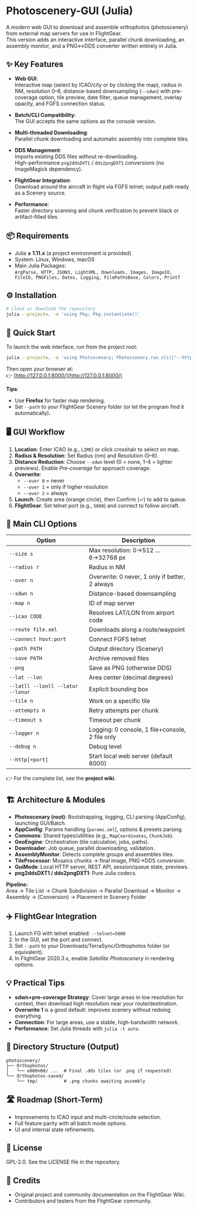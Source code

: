 # Photoscenery-GUI (Julia)

A modern web GUI to download and assemble orthophotos (photoscenery) from external map servers for use in FlightGear.  
This version adds an interactive interface, parallel chunk downloading, an assembly monitor, and a PNG↔DDS converter written entirely in Julia.

## ✨ Key Features

- **Web GUI**:  
  Interactive map (select by ICAO/city or by clicking the map), radius in NM, resolution 0–6, distance-based downsampling (`--sdwn`) with pre-coverage option, tile preview, date filter, queue management, overlay opacity, and FGFS connection status.

- **Batch/CLI Compatibility**:  
  The GUI accepts the same options as the console version.  

- **Multi-threaded Downloading**:  
  Parallel chunk downloading and automatic assembly into complete tiles.  

- **DDS Management**:  
  Imports existing DDS files without re-downloading.  
  High-performance `png2ddsDXT1` / `dds2pngDXT1` conversions (no ImageMagick dependency).  

- **FlightGear Integration**:  
  Download around the aircraft in flight via FGFS telnet; output path ready as a Scenery source.  

- **Performance**:  
  Faster directory scanning and chunk verification to prevent black or artifact-filled tiles.  

## 📦 Requirements

- Julia **≥ 1.11.x** (a project environment is provided)  
- System: Linux, Windows, macOS  
- Main Julia Packages:  
  `ArgParse, HTTP, JSON3, LightXML, Downloads, Images, ImageIO, FileIO, PNGFiles, Dates, Logging, FilePathsBase, Colors, Printf`

## ⚙️ Installation

```bash
# Clone or download the repository
julia --project=. -e 'using Pkg; Pkg.instantiate()'
```

## 🚀 Quick Start

To launch the web interface, run from the project root:

```bash
julia --project=. -e 'using Photoscenary; Photoscenary.run_cli(["--http"])'
```

Then open your browser at:  
👉 [http://127.0.0.1:8000/](http://127.0.0.1:8000/)

**Tips**:  
- Use **Firefox** for faster map rendering.  
- Set `--path` to your FlightGear Scenery folder (or let the program find it automatically).  

## 🖥️ GUI Workflow

1. **Location**: Enter ICAO (e.g., `LIME`) or click crosshair to select on map.  
2. **Radius & Resolution**: Set Radius (nm) and Resolution (0–6).  
3. **Distance Reduction**: Choose `--sdwn` level (0 = none, 1–4 = lighter previews). Enable *Pre-coverage* for approach coverage.  
4. **Overwrite**:  
   - `--over 0` = never  
   - `--over 1` = only if higher resolution  
   - `--over 2` = always  
5. **Launch**: Create area (orange circle), then Confirm (✓) to add to queue.  
6. **FlightGear**: Set telnet port (e.g., `5000`) and connect to follow aircraft.  

## 🔑 Main CLI Options

| Option | Description |
|--------|-------------|
| `--size s` | Max resolution: 0→512 … 6→32768 px |
| `--radius r` | Radius in NM |
| `--over n` | Overwrite: 0 never, 1 only if better, 2 always |
| `--sdwn n` | Distance-based downsampling |
| `--map n` | ID of map server |
| `--icao CODE` | Resolves LAT/LON from airport code |
| `--route file.xml` | Downloads along a route/waypoint |
| `--connect host:port` | Connect FGFS telnet |
| `--path PATH` | Output directory (Scenery) |
| `--save PATH` | Archive removed files |
| `--png` | Save as PNG (otherwise DDS) |
| `--lat --lon` | Area center (decimal degrees) |
| `--latll --lonll --latur --lonur` | Explicit bounding box |
| `--tile n` | Work on a specific tile |
| `--attempts n` | Retry attempts per chunk |
| `--timeout s` | Timeout per chunk |
| `--logger n` | Logging: 0 console, 1 file+console, 2 file only |
| `--debug n` | Debug level |
| `--http[=port]` | Start local web server (default 8000) |

👉 For the complete list, see the **project wiki**.

## 🏗️ Architecture & Modules

- **Photoscenary (root)**: Bootstrapping, logging, CLI parsing (AppConfig), launching GUI/Batch.  
- **AppConfig**: Params handling (`params.xml`), options & presets parsing.  
- **Commons**: Shared types/utilities (e.g., `MapCoordinates`, `ChunkJob`).  
- **GeoEngine**: Orchestration (tile calculation, jobs, paths).  
- **Downloader**: Job queue, parallel downloading, validation.  
- **AssemblyMonitor**: Detects complete groups and assembles tiles.  
- **TileProcessor**: Mosaics chunks → final image, PNG→DDS conversion.  
- **GuiMode**: Local HTTP server, REST API, session/queue state, previews.  
- **png2ddsDXT1 / dds2pngDXT1**: Pure Julia codecs.  

**Pipeline:**  
Area → Tile List → Chunk Subdivision → Parallel Download → Monitor → Assembly → (Conversion) → Placement in Scenery Folder

## ✈️ FlightGear Integration

1. Launch FG with telnet enabled: `--telnet=5000`  
2. In the GUI, set the port and connect.  
3. Set `--path` to your Downloads/TerraSync/Orthophotos folder (or equivalent).  
4. In FlightGear 2020.3.x, enable *Satellite Photoscenery* in rendering options.  

## 💡 Practical Tips

- **sdwn+pre-coverage Strategy**: Cover large areas in low resolution for context, then download high resolution near your route/destination.  
- **Overwrite 1** is a good default: improves scenery without redoing everything.  
- **Connection**: For large areas, use a stable, high-bandwidth network.  
- **Performance**: Set Julia threads with `julia -t auto`.  

## 📂 Directory Structure (Output)

```
photoscenery/
├── Orthophotos/
│   └── e000n00/ ...  # Final .dds tiles (or .png if requested)
└── Orthophotos-saved/
    └── tmp/          # .png chunks awaiting assembly
```

## 🛣️ Roadmap (Short-Term)

- Improvements to ICAO input and multi-circle/route selection.  
- Full feature parity with all batch mode options.  
- UI and internal state refinements.  

## 📜 License

GPL-2.0. See the LICENSE file in the repository.

## 🙌 Credits

- Original project and community documentation on the FlightGear Wiki.  
- Contributors and testers from the FlightGear community.  
